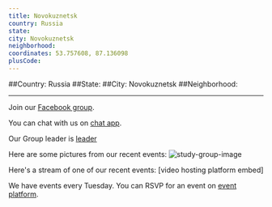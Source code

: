 ```yaml
---
title: Novokuznetsk
country: Russia
state: 
city: Novokuznetsk
neighborhood: 
coordinates: 53.757608, 87.136098
plusCode:
---
```


##Country: Russia
##State: 
##City: Novokuznetsk
##Neighborhood: 
*****
Join our [Facebook group](https://www.facebook.com/groups/free.code.camp.novokuznetsk).

You can chat with us on [chat app]().

Our Group leader is [leader]()

Here are some pictures from our recent events:
![study-group-image]()

Here's a stream of one of our recent events:
[video hosting platform embed]

We have events every Tuesday. You can RSVP for an event on [event platform]().
